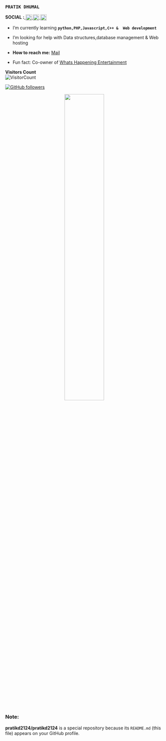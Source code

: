 
### `PRATIK DHUMAL` 

**SOCIAL :**<a href="https://twitter.com/pratikd2124">
  <img align="center" alt="PRATIK DHUMAL | Twitter" width="20px" src="https://image.flaticon.com/icons/svg/733/733579.svg" />
</a>
<a href="https://instagram.com/pratikd2124">
  <img align="center" alt="PRATIK DHUMAL | Instagram" width="20px" src="https://image.flaticon.com/icons/svg/2111/2111463.svg" />
</a>
<a href="https://www.linkedin.com/in/pratik-dhumal-b877b1150">
  <img align="center" alt="PRATIK DHUMAL | Linkedin" width="20px" src="https://image.flaticon.com/icons/svg/124/124011.svg" />
</a>
<br>

-  I’m currently learning **`python,PHP,Javascript,C++ &  Web development`**

-  I’m looking for help with Data structures,database management & Web hosting 

-  **How to reach me:** [Mail](mailto:pratikd2124@gmail.com)

-  Fun fact: Co-owner of [Whats Happening Entertainment](https://instagram.com/whatshappening.ent)



**Visitors Count**  
![VisitorCount](https://camo.githubusercontent.com/4a7111be8cd8a4523646d7f83828bf2d648777e477ee426318cecae066de30de/68747470733a2f2f76697369746f722d62616467652e676c697463682e6d652f62616467653f706167655f69643d70726174696b64323132342e70726174696b6432313234)

[![GitHub followers](https://img.shields.io/github/followers/pratikd2124?label=Follow&style=social)](https://github.com/pratikd2124/?tab=follow)

<p align="center"><img width="50%" src="https://github-readme-stats.vercel.app/api?username=pratikd2124&show_icons=true&theme=gotham"/></p>


### Note:
**pratikd2124/pratikd2124** is a special repository because its `README.md` (this file) appears on your GitHub profile.

<!--- 💬 Ask me about
- 😄 Pronouns: ... 
- 👯 I’m looking to collaborate on ... 
- ⚡ Fun fact: ...
-  I’m currently working on nothing, just learning-->

